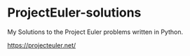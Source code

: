 # ProjectEuler-solutions
My Solutions to the Project Euler problems written in Python.

https://projecteuler.net/
